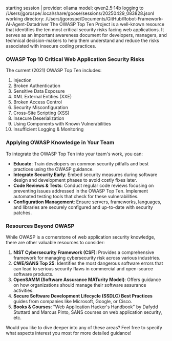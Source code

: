 starting session | provider: ollama model: qwen2.5:14b
    logging to /Users/jgorospe/.local/share/goose/sessions/20250429_083828.jsonl
    working directory: /Users/jgorospe/Documents/GitHub/Robot-Framework-AI-Agent-Datadriver
The OWASP Top Ten Project is a well-known resource that identifies the ten most critical security risks facing web applications. It serves as an important awareness document for developers, managers, and technical decision-makers to help them understand and reduce the risks associated with insecure coding practices.

### OWASP Top 10 Critical Web Application Security Risks
The current (2021) OWASP Top Ten includes:
1. Injection
2. Broken Authentication
3. Sensitive Data Exposure
4. XML External Entities (XXE)
5. Broken Access Control
6. Security Misconfiguration
7. Cross-Site Scripting (XSS)
8. Insecure Deserialization
9. Using Components with Known Vulnerabilities
10. Insufficient Logging & Monitoring

### Applying OWASP Knowledge in Your Team
To integrate the OWASP Top Ten into your team's work, you can:

- **Educate**: Train developers on common security pitfalls and best practices using the OWASP guidance.
- **Integrate Security Early**: Embed security measures during software design and development phases to avoid costly fixes later.
- **Code Reviews & Tests**: Conduct regular code reviews focusing on preventing issues addressed in the OWASP Top Ten. Implement automated testing tools that check for these vulnerabilities.
- **Configuration Management**: Ensure servers, frameworks, languages, and libraries are securely configured and up-to-date with security patches.
  
### Resources Beyond OWASP
While OWASP is a cornerstone of web application security knowledge, there are other valuable resources to consider:

1. **NIST Cybersecurity Framework (CSF)**: Provides a comprehensive framework for managing cybersecurity risk across various industries.
2. **CWE/SANS Top 25**: Identifies the most dangerous software errors that can lead to serious security flaws in commercial and open-source software products.
3. **OpenSAMM (Software Assurance MATurity Model)**: Offers guidance on how organizations should manage their software assurance activities.
4. **Secure Software Development Lifecycle (SSDLC) Best Practices** guides from companies like Microsoft, Google, or Cisco.
5. **Books & Courses**: "Web Application Hacker's Handbook" by Dafydd Stuttard and Marcus Pinto, SANS courses on web application security, etc.

Would you like to dive deeper into any of these areas? Feel free to specify what aspects interest you most for more detailed guidance!
